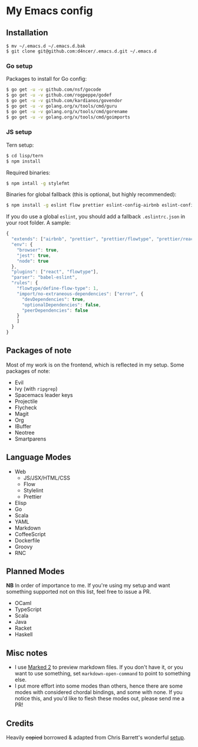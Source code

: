 # My Emacs config

## Installation

``` shell
$ mv ~/.emacs.d ~/.emacs.d.bak
$ git clone git@github.com:d4ncer/.emacs.d.git ~/.emacs.d
```

### Go setup

Packages to install for Go config:

```bash
$ go get -u -v github.com/nsf/gocode
$ go get -u -v github.com/rogpeppe/godef
$ go get -u -v github.com/kardianos/govendor
$ go get -u -v golang.org/x/tools/cmd/guru
$ go get -u -v golang.org/x/tools/cmd/gorename
$ go get -u -v golang.org/x/tools/cmd/goimports
```

### JS setup

Tern setup:

```bash
$ cd lisp/tern
$ npm install
```

Required binaries:

```bash
$ npm intall -g stylefmt
```

Binaries for global fallback (this is optional, but highly recommended):

```bash
$ npm install -g eslint flow prettier eslint-config-airbnb eslint-config-prettier
```

If you do use a global `eslint`, you should add a fallback `.eslintrc.json` in
your root folder. A sample:

```js
{
  "extends": ["airbnb", "prettier", "prettier/flowtype", "prettier/react"],
  "env": {
    "browser": true,
    "jest": true,
    "node": true
  },
  "plugins": ["react", "flowtype"],
  "parser": "babel-eslint",
  "rules": {
    "flowtype/define-flow-type": 1,
    "import/no-extraneous-dependencies": ["error", {
      "devDependencies": true,
      "optionalDependencies": false,
      "peerDependencies": false
    }
    ]
  }
}

```

## Packages of note

Most of my work is on the frontend, which is reflected in my setup. Some
packages of note:

* Evil
* Ivy (with `ripgrep`)
* Spacemacs leader keys
* Projectile
* Flycheck
* Magit
* Org
* IBuffer
* Neotree
* Smartparens

## Language Modes

* Web
  * JS/JSX/HTML/CSS
  * Flow
  * Stylelint
  * Prettier
* Elisp
* Go
* Scala
* YAML
* Markdown
* CoffeeScript
* Dockerfile
* Groovy
* RNC

## Planned Modes

**NB** In order of importance to me. If you're using my setup and want something
supported not on this list, feel free to issue a PR.

* OCaml
* TypeScript
* Scala
* Java
* Racket
* Haskell

## Misc notes

* I use [Marked 2](http://marked2app.com/) to preview markdown files. If you don't have
  it, or you want to use something, set `markdown-open-command` to point to
  something else.
* I put more effort into some modes than others, hence there are some modes
  with considered chordal bindings, and some with none. If you notice this,
  and you'd like to flesh these modes out, please send me a PR!

## Credits

Heavily ~~copied~~ borrowed & adapted from Chris Barrett's
wonderful [setup](https://github.com/chrisbarrett/.emacs.d).
